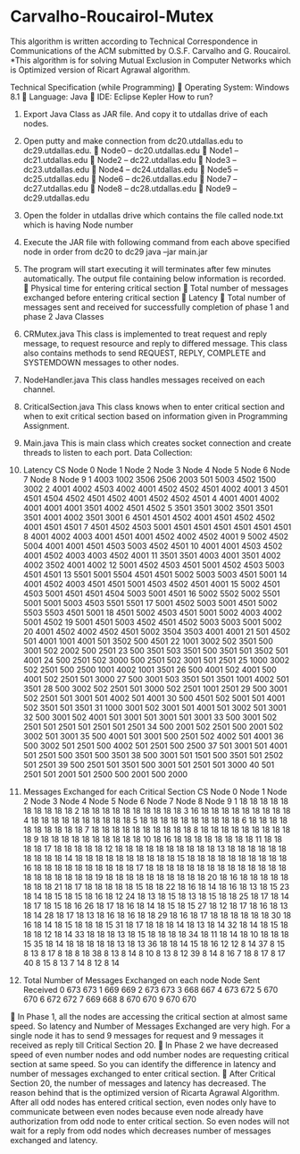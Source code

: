 # Carvalho-Roucairol-Mutex
This algorithm is written according to Technical Correspondence in   Communications of the ACM submitted by O.S.F. Carvalho and G. Roucairol.  *This algorithm is for solving Mutual Exclusion in Computer Networks which is   Optimized version of Ricart Agrawal algorithm.




Technical Specification (while Programming)
	Operating System: Windows 8.1
	Language: Java
	IDE: Eclipse Kepler
How to run?
1.	Export Java Class as JAR file. And copy it to utdallas drive of each nodes.
2.	Open putty and make connection from dc20.utdallas.edu to dc29.utdallas.edu.
	Node0 – dc20.utdallas.edu
	Node1 – dc21.utdallas.edu
	Node2 – dc22.utdallas.edu
	Node3 – dc23.utdallas.edu
	Node4 – dc24.utdallas.edu
	Node5 – dc25.utdallas.edu
	Node6 – dc26.utdallas.edu
	Node7 – dc27.utdallas.edu
	Node8 – dc28.utdallas.edu
	Node9 – dc29.utdallas.edu
3.	Open the folder in utdallas drive which contains the file called node.txt which is having Node number
4.	Execute the JAR file with following command from each above specified node in order from dc20 to dc29
java –jar main.jar
5.	The program will start executing it will terminates after few minutes automatically. The output file containing below information is recorded.
	Physical time for entering critical section 
	Total number of messages exchanged before entering critical section
	Latency 
	Total number of messages sent and received for successfully completion of phase 1 and phase 2
Java Classes
1.	CRMutex.java
This class is implemented to treat request and reply message, to request resource and reply to differed message. This class also contains methods to send REQUEST, REPLY, COMPLETE and SYSTEMDOWN messages to other nodes.
2.	NodeHandler.java
This class handles messages received on each channel.
3.	CriticalSection.java
This class knows when to enter critical section and when to exit critical section based on information given in Programming Assignment.
4.	Main.java
 This is main class which creates socket connection and create threads to listen to each port.
Data Collection:
1.	Latency 
CS	Node 0	Node 1	Node 2	Node 3	Node 4 	Node 5	Node 6	Node 7	Node 8	Node 9
1	4003	1002	3506	2506	2003	501	5003	4502	1500	3002
2	4001	4002	4503	4002	4001	4502	4502	4501	4002	4001
3	4501	4501	4504	4502	4501	4502	4001	4502	4502	4501
4	4001	4001	4002	4001	4001	4001	3501	4002	4501	4502
5	3501	3501	3002	3501	3501	3501	4001	4002	3501	3001
6	4501	4501	4502	4001	4501	4502	4502	4001	4501	4501
7	4501	4502	4503	5001	4501	4501	4501	4501	4501	4501
8	4001	4002	4003	4001	4501	4001	4502	4002	4502	4001
9	5002	4502	5004	4001	4001	4501	4503	5003	4502	4501
10	4001	4001	4503	4502	4001	4502	4003	4003	4502	4001
11	3501	3501	4003	4001	3501	4002	4002	3502	4001	4002
12	5001	4502	4503	4501	5001	4502	4503	5003	4501	4501
13	5501	5001	5504	4501	4501	5002	5003	5003	4501	5001
14	4001	4502	4003	4501	4501	5001	4503	4502	4501	4001
15	5002	4501	4503	5001	4501	4501	4504	5003	5001	4501
16	5002	5502	5002	5501	5001	5001	5003	4503	5501	5501
17	5001	4502	5003	5001	4501	5002	5503	5503	4501	5001
18	4501	5002	4503	4501	5001	5002	4003	4002	5001	4502
19	5001	4501	5003	4502	4501	4502	5003	5003	5001	5002
20	4001	4502	4002	4502	4501	5002	3504	3503	4001	4001
21	501	4502	501	4001	1001	4001	501	3502	500	4501
22	1001	3002	502	3501	500	3001	502	2002	500	2501
23	500	3501	503	3501	500	3501	501	3502	501	4001
24	500	2501	502	3000	500	2501	502	3001	501	2501
25	1000	3002	502	2501	500	2500	1001	4002	1001	3501
26	500	4001	502	4001	500	4001	502	2501	501	3000
27	500	3001	503	3501	501	3501	1001	4002	501	3501
28	500	3002	502	2501	501	3000	502	2501	1001	2501
29	500	3001	502	2501	501	3001	501	4002	501	4001
30	500	4501	502	5001	501	4001	502	3501	501	3501
31	1000	3001	502	3001	501	4001	501	3002	501	3001
32	500	3001	502	4001	501	3001	501	3001	501	3001
33	500	3001	502	2501	501	2501	501	2501	501	2501
34	500	2001	502	2501	500	2001	502	3002	501	3001
35	500	4001	501	3001	500	2501	502	4002	501	4001
36	500	3002	501	2501	500	4002	501	2501	500	2500
37	501	3001	501	4001	501	2501	500	3501	500	3501
38	500	3001	501	1501	500	3501	501	2502	501	2501
39	500	2501	501	3501	500	3001	501	2501	501	3000
40	501	2501	501	2001	501	2500	500	2001	500	2000


2.	Messages Exchanged for each Critical Section
CS	Node 0	Node 1	Node 2	Node 3	Node 4 	Node 5	Node 6	Node 7	Node 8	Node 9
1	18	18	18	18	18	18	18	18	18	18
2	18	18	18	18	18	18	18	18	18	18
3	16	18	18	18	18	18	18	18	18	18
4	18	18	18	18	18	18	18	18	18	18
5	18	18	18	18	18	18	18	18	18	18
6	18	18	18	18	18	18	18	18	18	18
7	18	18	18	18	18	18	18	18	18	18
8	18	18	18	18	18	18	18	18	18	18
9	18	18	18	18	18	18	18	18	18	18
10	18	16	18	18	18	18	18	18	18	18
11	18	18	18	18	17	18	18	18	18	18
12	18	18	18	18	18	18	18	18	18	18
13	18	18	18	18	18	18	18	18	18	18
14	18	18	18	18	18	18	18	18	18	18
15	18	18	18	18	18	18	18	18	18	18
16	18	18	18	18	18	18	18	18	18	18
17	18	18	18	18	18	18	18	18	18	18
18	18	18	18	18	18	18	18	18	18	18
19	18	18	18	18	18	18	18	18	18	18
20	18	16	18	18	18	18	18	18	18	18
21	18	17	18	18	18	18	18	15	18	18
22	18	16	18	14	18	16	18	13	18	15
23	18	14	18	15	18	15	18	16	18	12
24	18	13	18	15	18	13	18	15	18	18
25	18	17	18	14	18	17	18	15	18	16
26	18	17	18	16	18	14	18	15	18	15
27	18	12	18	17	18	16	18	13	18	14
28	18	17	18	13	18	16	18	16	18	18
29	18	16	18	17	18	18	18	18	18	18
30	18	16	18	14	18	15	18	18	18	15
31	18	17	18	18	18	14	18	13	18	14
32	18	14	18	15	18	18	18	12	18	14
33	18	18	18	13	18	15	18	18	18	18
34	18	11	18	14	18	10	18	18	18	15
35	18	14	18	18	18	18	18	13	18	13
36	18	18	14	15	18	16	12	12	8	14
37	8	15	8	13	8	17	8	18	8	18
38	8	13	8	14	8	10	8	13	8	12
39	8	14	8	16	7	18	8	17	8	17
40	8	15	8	13	7	14	8	12	8	14



3.	Total Number of Messages Exchanged on each node
Node	Sent 	Received
0	673	673
1	669	669
2	673	673
3	668	667
4	673	672
5	670	670
6	672	672
7	669	668
8	670	670
9	670	670


	In Phase 1, all the nodes are accessing the critical section at almost same speed. So latency and Number of Messages Exchanged are very high. For a single node it has to send 9 messages for request and 9 messages it received as reply till Critical Section 20. 
	In Phase 2 we have decreased speed of even number nodes and odd number nodes are requesting critical section at same speed. So you can identify the difference in latency and number of messages exchanged to enter critical section.
	After Critical Section 20, the number of messages and latency has decreased. The reason behind that is the optimized version of Ricarta Agrawal Algorithm. After all odd nodes has entered critical section, even nodes only have to communicate between even nodes because even node already have authorization from odd node to enter critical section. So even nodes will not wait for a reply from odd nodes which decreases number of messages exchanged and latency. 
